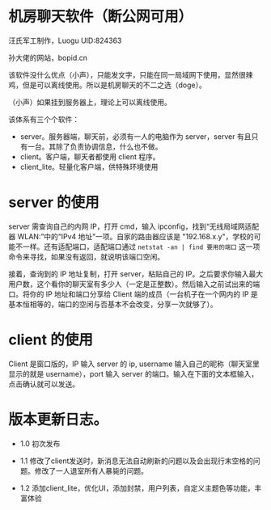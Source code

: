 # 机房聊天软件（断公网可用）

汪氏军工制作，Luogu UID:824363

孙大佬的网站，bopid.cn

该软件没什么优点（小声），只能发文字，只能在同一局域网下使用，显然很辣鸡，但是可以离线使用。所以是机房聊天的不二之选（doge）。

（小声）如果挂到服务器上，理论上可以离线使用。

该体系有三个个软件：
- server。服务器端，聊天前，必须有一人的电脑作为 server，server 有且只有一台。其除了负责协调信息，什么也不做。
- client。客户端，聊天者都使用 client 程序。
- client_lite。轻量化客户端，供特殊环境使用

# server 的使用

server 需查询自己的内网 IP，打开 cmd，输入 ipconfig，找到“无线局域网适配器 WLAN:”中的“IPv4 地址”一项。自家的路由器应该是 "192.168.x.y"，学校的可能不一样。还有适配端口，适配端口通过 `netstat -an | find 要用的端口` 这一项命令来寻找，如果没有返回，就说明该端口空闲。

接着，查询到的 IP 地址复制，打开 server，粘贴自己的 IP。之后要求你输入最大用户数，这个看你的聊天室有多少人（一定是正整数）。然后输入之前试出来的端口。将你的 IP 地址和端口分享给 Client 端的成员（一台机子在一个网内的 IP 是基本恒相等的，端口的空闲与否基本不会改变，分享一次就够了）。

# client 的使用

Client 是窗口版的，IP 输入 server 的 ip, username 输入自己的昵称（聊天室里显示的就是 username），port 输入 server 的端口。输入在下面的文本框输入，点击确认就可以发送。

# 版本更新日志。

- 1.0 初次发布

- 1.1 修改了client发送时，新消息无法自动刷新的问题以及会出现行末空格的问题。修改了一人退室所有人暴毙的问题。

- 1.2 添加client_lite，优化UI，添加封禁，用户列表，自定义主题色等功能，丰富体验
